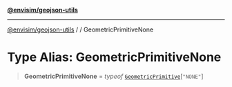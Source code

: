 [**@envisim/geojson-utils**](../../README.md)

---

[@envisim/geojson-utils]() / [](../../README.md) / GeometricPrimitiveNone

# Type Alias: GeometricPrimitiveNone

> **GeometricPrimitiveNone** = _typeof_ [`GeometricPrimitive`](../classes/GeometricPrimitive.md)\[`"NONE"`\]
